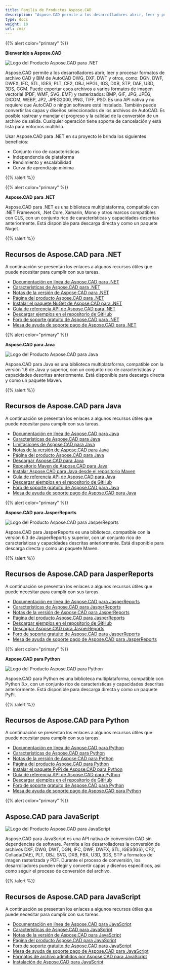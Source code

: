 ```yaml
---
title: Familia de Productos Aspose.CAD
description: "Aspose.CAD permite a los desarrolladores abrir, leer y procesar formatos de archivo CAD y BIM de AutoCAD DWG, DXF, DWT y otros, como: DGN, DWF, DWFX, IFC, STL, IGES, PLT, CF2, OBJ, HPGL, IGS, DXB, STP, DAE, U3D, 3DS, CGM"
type: docs
weight: 10
url: /es/
---
```


{{% alert color="primary" %}}

**Bienvenido a Aspose.CAD**

![Logo del Producto Aspose.CAD para .NET](/cad/_assets/home_1.png)

Aspose.CAD permite a los desarrolladores abrir, leer y procesar formatos de archivo CAD y BIM de AutoCAD DWG, DXF, DWT y otros, como: DGN, DWF, DWFX, IFC, STL, IGES, PLT, CF2, OBJ, HPGL, IGS, DXB, STP, DAE, U3D, 3DS, CGM. Puede exportar esos archivos a varios formatos de imagen vectorial (PDF, WMF, SVG, EMF) y rasterizados: BMP, GIF, JPG, JPEG, DICOM, WEBP, JP2, JPEG2000, PNG, TIFF, PSD. Es una API nativa y no requiere que AutoCAD o ningún software esté instalado. También puede convertir las capas y diseños seleccionados de los archivos de AutoCAD.
Es posible rastrear y manejar el progreso y la calidad de la conversión de un archivo de salida. Cualquier operación tiene soporte de cancelación y está lista para entornos multihilo.

Usar Aspose.CAD para .NET en su proyecto le brinda los siguientes beneficios:

- Conjunto rico de características
- Independencia de plataforma
- Rendimiento y escalabilidad
- Curva de aprendizaje mínima

{{% /alert %}}

{{% alert color="primary" %}}

**Aspose.CAD para .NET**

Aspose.CAD para .NET es una biblioteca multiplataforma, compatible con .NET Framework, .Net Core, Xamarin, Mono y otros marcos compatibles con CLS, con un conjunto rico de características y capacidades descritas anteriormente. Está disponible para descarga directa y como un paquete Nuget.

{{% /alert %}}

## **Recursos de Aspose.CAD para .NET**

A continuación se presentan los enlaces a algunos recursos útiles que puede necesitar para cumplir con sus tareas.

- [Documentación en línea de Aspose.CAD para .NET](/es/cad/net/)
- [Características de Aspose.CAD para .NET](/es/cad/net/product-overview/#advanced-api-features)
- [Notas de la versión de Aspose.CAD para .NET](https://releases.aspose.com/cad/net/release-notes/)
- [Página del producto Aspose.CAD para .NET](https://products.aspose.com/cad/net/)
- [Instalar el paquete NuGet de Aspose.CAD para .NET](https://www.nuget.org/packages/Aspose.CAD/)
- [Guía de referencia API de Aspose.CAD para .NET](https://reference.aspose.com/cad/net)
- [Descargar ejemplos en el repositorio de GitHub](https://github.com/aspose-cad/Aspose.CAD-for-.NET)
- [Foro de soporte gratuito de Aspose.CAD para .NET](https://forum.aspose.com/c/cad/19)
- [Mesa de ayuda de soporte pago de Aspose.CAD para .NET](https://helpdesk.aspose.com/)

{{% alert color="primary" %}}

**Aspose.CAD para Java**

![Logo del Producto Aspose.CAD para Java](/cad/_assets/home_2.png)

Aspose.CAD para Java es una biblioteca multiplataforma, compatible con la versión 1.6 de Java y superior, con un conjunto rico de características y capacidades descritas anteriormente. Está disponible para descarga directa y como un paquete Maven.

{{% /alert %}}

## **Recursos de Aspose.CAD para Java**

A continuación se presentan los enlaces a algunos recursos útiles que puede necesitar para cumplir con sus tareas.

- [Documentación en línea de Aspose.CAD para Java](/es/cad/java/)
- [Características de Aspose.CAD para Java](/es/cad/java/product-overview/#advanced-api-features)
- [Limitaciones de Aspose.CAD para Java](/es/cad/java/product-overview/#not-yet-supported)
- [Notas de la versión de Aspose.CAD para Java](https://releases.aspose.com/cad/java/release-notes/)
- [Página del producto Aspose.CAD para Java](https://products.aspose.com/cad/java/)
- [Descargar Aspose.CAD para Java](https://releases.aspose.com/cad/java/)
- [Repositorio Maven de Aspose.CAD para Java](https://releases.aspose.com/java/repo/com/aspose/aspose-cad/)
- [Instalar Aspose.CAD para Java desde el repositorio Maven](/es/cad/java/installation/)
- [Guía de referencia API de Aspose.CAD para Java](https://reference.aspose.com/cad/java)
- [Descargar ejemplos en el repositorio de GitHub](https://github.com/aspose-cad/Aspose.CAD-for-Java)
- [Foro de soporte gratuito de Aspose.CAD para Java](https://forum.aspose.com/c/cad/19)
- [Mesa de ayuda de soporte pago de Aspose.CAD para Java](https://helpdesk.aspose.com/)

{{% alert color="primary" %}}

**Aspose.CAD para JasperReports**

![Logo del Producto Aspose.CAD para JasperReports](/cad/_assets/home_3.png)

Aspose.CAD para JasperReports es una biblioteca, compatible con la versión 6.3 de JasperReports y superior, con un conjunto rico de características y capacidades descritas anteriormente. Está disponible para descarga directa y como un paquete Maven.

{{% /alert %}}

## **Recursos de Aspose.CAD para JasperReports**

A continuación se presentan los enlaces a algunos recursos útiles que puede necesitar para cumplir con sus tareas.

- [Documentación en línea de Aspose.CAD para JasperReports](/es/cad/jasperreports/)
- [Características de Aspose.CAD para JasperReports](/es/cad/jasperreports/features-overview/)
- [Notas de la versión de Aspose.CAD para JasperReports](https://releases.aspose.com/cad/jasperreports/release-notes/)
- [Página del producto Aspose.CAD para JasperReports](https://products.aspose.com/cad/jasperreports/)
- [Descargar ejemplos en el repositorio de GitHub](https://github.com/aspose-cad/Aspose.CAD-for-JasperReports)
- [Descargar Aspose.CAD para JasperReports](https://downloads.aspose.com/cad/jasperreports)
- [Foro de soporte gratuito de Aspose.CAD para JasperReports](https://forum.aspose.com/c/cad/19)
- [Mesa de ayuda de soporte pago de Aspose.CAD para JasperReports](https://helpdesk.aspose.com/)

{{% alert color="primary" %}}

**Aspose.CAD para Python**

![Logo del Producto Aspose.CAD para Python](/cad/_assets/home_4.png)

Aspose.CAD para Python es una biblioteca multiplataforma, compatible con Python 3.x, con un conjunto rico de características y capacidades descritas anteriormente. Está disponible para descarga directa y como un paquete PyPi.

{{% /alert %}}

## **Recursos de Aspose.CAD para Python**

A continuación se presentan los enlaces a algunos recursos útiles que puede necesitar para cumplir con sus tareas.

- [Documentación en línea de Aspose.CAD para Python](/es/cad/python-net/)
- [Características de Aspose.CAD para Python](/es/cad/python-net/product-overview/#advanced-api-features)
- [Notas de la versión de Aspose.CAD para Python](https://releases.aspose.com/cad/python-net/release-notes/)
- [Página del producto Aspose.CAD para Python](https://products.aspose.com/cad/python-net/)
- [Instalar el paquete PyPi de Aspose.CAD para Python](https://pypi.org/project/aspose-cad/)
- [Guía de referencia API de Aspose.CAD para Python](https://reference.aspose.com/cad/python-net)
- [Descargar ejemplos en el repositorio de GitHub](https://github.com/aspose-cad/Aspose.CAD-for-Python)
- [Foro de soporte gratuito de Aspose.CAD para Python](https://forum.aspose.com/c/cad/19)
- [Mesa de ayuda de soporte pago de Aspose.CAD para Python](https://helpdesk.aspose.com/)

{{% alert color="primary" %}}

## **Aspose.CAD para JavaScript**

![Logo del Producto Aspose.CAD para JavaScript](/cad/_assets/home_5.png)

Aspose.CAD para JavaScript es una API nativa de conversión CAD sin dependencias de software. Permite a los desarrolladores la conversión de archivos DXF, DWG, DWT, DGN, IFC, DWF, DWFX, STL, IGES(IGS), CF2, Collada(DAE), PLT, OBJ, SVG, DXB, FBX, U3D, 3DS, STP a formatos de imagen rasterizada y PDF.
Durante el proceso de conversión, los desarrolladores pueden elegir y convertir capas y diseños específicos, así como seguir el proceso de conversión del archivo.

{{% /alert %}}

## **Recursos de Aspose.CAD para JavaScript**

A continuación se presentan los enlaces a algunos recursos útiles que puede necesitar para cumplir con sus tareas.

- [Documentación en línea de Aspose.CAD para JavaScript](/es/cad/javascript-net/)
- [Características de Aspose.CAD para JavaScript](/es/cad/javascript-net/features/)
- [Notas de la versión de Aspose.CAD para JavaScript](https://releases.aspose.com/cad/javascript-net/release-notes/)
- [Página del producto Aspose.CAD para JavaScript](https://products.aspose.com/cad/javascript-net/)
- [Foro de soporte gratuito de Aspose.CAD para JavaScript](https://forum.aspose.com/c/cad/19)
- [Mesa de ayuda de soporte pago de Aspose.CAD para JavaScript](https://helpdesk.aspose.com/)
- [Formatos de archivo admitidos por Aspose.CAD para JavaScript](/es/cad/javascript-net/supported-file-formats/)
- [Instalación de Aspose.CAD para JavaScript](/es/cad/javascript-net/installation/)
